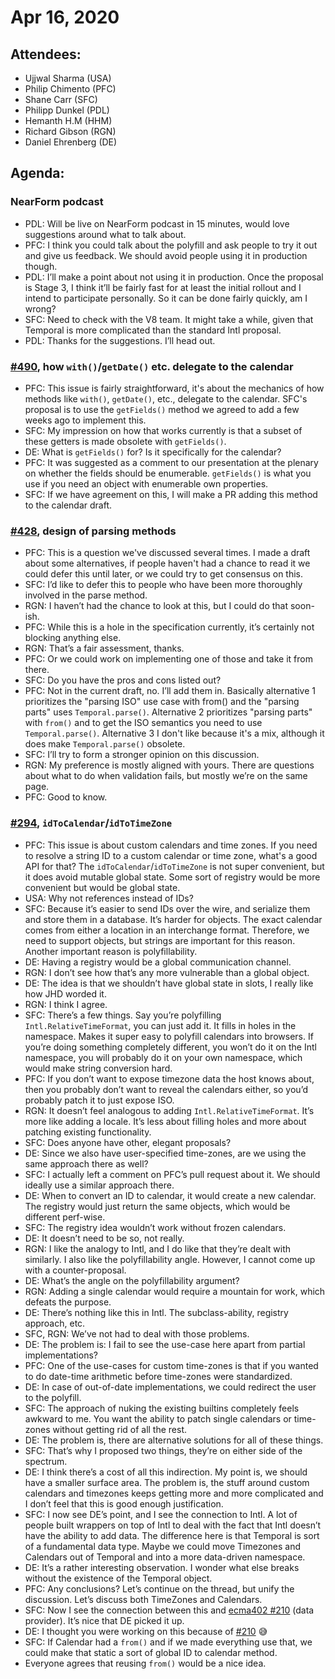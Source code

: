 # Apr 16, 2020

## Attendees:

- Ujjwal Sharma (USA)
- Philip Chimento (PFC)
- Shane Carr (SFC)
- Philipp Dunkel (PDL)
- Hemanth H.M (HHM)
- Richard Gibson (RGN)
- Daniel Ehrenberg (DE)

## Agenda:
### NearForm podcast
- PDL: Will be live on NearForm podcast in 15 minutes, would love suggestions around what to talk about.
- PFC: I think you could talk about the polyfill and ask people to try it out and give us feedback. We should avoid people using it in production though.
- PDL: I’ll make a point about not using it in production. Once the proposal is Stage 3, I think it’ll be fairly fast for at least the initial rollout and I intend to participate personally. So it can be done fairly quickly, am I wrong?
- SFC: Need to check with the V8 team. It might take a while, given that Temporal is more complicated than the standard Intl proposal.
- PDL: Thanks for the suggestions. I’ll head out.

### [#490](https://github.com/tc39/proposal-temporal/issues/490), how `with()`/`getDate()` etc. delegate to the calendar
- PFC: This issue is fairly straightforward, it's about the mechanics of how methods like `with()`, `getDate()`, etc., delegate to the calendar. SFC's proposal is to use the `getFields()` method we agreed to add a few weeks ago to implement this.
- SFC: My impression on how that works currently is that a subset of these getters is made obsolete with `getFields()`.
- DE: What is `getFields()` for? Is it specifically for the calendar?
- PFC: It was suggested as a comment to our presentation at the plenary on whether the fields should be enumerable. `getFields()` is what you use if you need an object with enumerable own properties.
- SFC: If we have agreement on this, I will make a PR adding this method to the calendar draft.

### [#428](https://github.com/tc39/proposal-temporal/issues/428), design of parsing methods
- PFC: This is a question we've discussed several times. I made a draft about some alternatives, if people haven't had a chance to read it we could defer this until later, or we could try to get consensus on this.
- SFC: I’d like to defer this to people who have been more thoroughly involved in the parse method.
- RGN: I haven’t had the chance to look at this, but I could do that soon-ish.
- PFC: While this is a hole in the specification currently, it’s certainly not blocking anything else.
- RGN: That’s a fair assessment, thanks.
- PFC: Or we could work on implementing one of those and take it from there.
- SFC: Do you have the pros and cons listed out?
- PFC: Not in the current draft, no. I’ll add them in. Basically alternative 1 prioritizes the "parsing ISO" use case with from() and the "parsing parts" uses `Temporal.parse()`. Alternative 2 prioritizes "parsing parts" with `from()` and to get the ISO semantics you need to use `Temporal.parse()`. Alternative 3 I don't like because it's a mix, although it does make `Temporal.parse()` obsolete.
- SFC: I’ll try to form a stronger opinion on this discussion.
- RGN: My preference is mostly aligned with yours. There are questions about what to do when validation fails, but mostly we’re on the same page.
- PFC: Good to know.

### [#294](https://github.com/tc39/proposal-temporal/issues/294), `idToCalendar`/`idToTimeZone`
- PFC: This issue is about custom calendars and time zones. If you need to resolve a string ID to a custom calendar or time zone, what's a good API for that? The `idToCalendar`/`idToTimeZone` is not super convenient, but it does avoid mutable global state. Some sort of registry would be more convenient but would be global state.
- USA: Why not references instead of IDs?
- SFC: Because it’s easier to send IDs over the wire, and serialize them and store them in a database. It’s harder for objects. The exact calendar comes from either a location in an interchange format. Therefore, we need to support objects, but strings are important for this reason. Another important reason is polyfillability.
- DE: Having a registry would be a global communication channel.
- RGN: I don’t see how that’s any more vulnerable than a global object.
- DE: The idea is that we shouldn’t have global state in slots, I really like how JHD worded it.
- RGN: I think I agree.
- SFC: There’s a few things. Say you’re polyfilling `Intl.RelativeTimeFormat`, you can just add it. It fills in holes in the namespace. Makes it super easy to polyfill calendars into browsers. If you’re doing something completely different, you won’t do it on the Intl namespace, you will probably do it on your own namespace, which would make string conversion hard.
- PFC: If you don’t want to expose timezone data the host knows about, then you probably don’t want to reveal the calendars either, so you’d probably patch it to just expose ISO.
- RGN: It doesn’t feel analogous to adding `Intl.RelativeTimeFormat`. It’s more like adding a locale. It’s less about filling holes and more about patching existing functionality.
- SFC: Does anyone have other, elegant proposals?
- DE: Since we also have user-specified time-zones, are we using the same approach there as well?
- SFC: I actually left a comment on PFC’s pull request about it. We should ideally use a similar approach there.
- DE: When to convert an ID to calendar, it would create a new calendar. The registry would just return the same objects, which would be different perf-wise.
- SFC: The registry idea wouldn’t work without frozen calendars.
- DE: It doesn’t need to be so, not really.
- RGN: I like the analogy to Intl, and I do like that they’re dealt with similarly. I also like the polyfillability angle. However, I cannot come up with a counter-proposal.
- DE: What’s the angle on the polyfillability argument?
- RGN: Adding a single calendar would require a mountain for work, which defeats the purpose.
- DE: There’s nothing like this in Intl. The subclass-ability, registry approach, etc.
- SFC, RGN: We’ve not had to deal with those problems.
- DE: The problem is: I fail to see the use-case here apart from partial implementations?
- PFC: One of the use-cases for custom time-zones is that if you wanted to do date-time arithmetic before time-zones were standardized.
- DE: In case of out-of-date implementations, we could redirect the user to the polyfill.
- SFC: The approach of nuking the existing builtins completely feels awkward to me. You want the ability to patch single calendars or time-zones without getting rid of all the rest.
- DE: The problem is, there are alternative solutions for all of these things.
- SFC: That’s why I proposed two things, they’re on either side of the spectrum.
- DE: I think there’s a cost of all this indirection. My point is, we should have a smaller surface area. The problem is, the stuff around custom calendars and timezones keeps getting more and more complicated and I don’t feel that this is good enough justification.
- SFC: I now see DE’s point, and I see the connection to Intl. A lot of people built wrappers on top of Intl to deal with the fact that Intl doesn’t have the ability to add data. The difference here is that Temporal is sort of a fundamental data type. Maybe we could move Timezones and Calendars out of Temporal and into a more data-driven namespace.
- DE: It’s a rather interesting observation. I wonder what else breaks without the existence of the Temporal object.
- PFC: Any conclusions? Let’s continue on the thread, but unify the discussion. Let’s discuss both TimeZones and Calendars.
- SFC: Now I see the connection between this and [ecma402 #210](https://github.com/tc39/ecma402/issues/210) (data provider). It’s nice that DE picked it up.
- DE: I thought you were working on this because of [#210](https://github.com/tc39/ecma402/issues/210) 😅
- SFC: If Calendar had a `from()` and if we made everything use that, we could make that static a sort of global ID to calendar method.
- Everyone agrees that reusing `from()` would be a nice idea.

